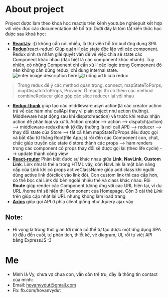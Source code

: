 # About project

Project được làm theo khoá học reactjs trên kênh youtube nghiepuit kết hợp với việc đọc các documentation để bổ trợ:
Dưới đây là tóm tắt kiến thức học được sau khoá học:

-   **[ReactJs](https://redux.js.org/introduction/getting-started)**: :)) không cần nói nhiều, là thư viện hỗ trợ buil ứng dụng SPA
-   **[Redux](https://react-redux.js.org/6.x/introduction/quick-start)**(react-redux) Giúp quản lí các state độc lập với các component. Redux sinh ra nhằm giải quyết vấn đề về việc chia sẻ state các Component khác nhau (đặc biệt là các component khác nhánh). Tuy nhiên, có những Component chỉ cần xử lí các logic trong Component đó nên không cần dùng redux, chỉ dùng internal state.
    ![enter image description here](https://miro.medium.com/max/1024/1*XHMeHrC4tdwTSHWRalm_lQ.png)
    ![Luồng xử lí của redux](https://viblo.asia/uploads/5c72ff3e-859a-457a-ae11-e1392baa90af.gif)

> Trong redux để ý các method quan trọng: connect, mapStateToPorps, mapDispatchToProps, Provider. Ở reactjs thì có thêm các method combineReducer giúp gộp các slice reducer lại với nhau

-   **[Redux-thunk](https://github.com/reduxjs/redux-thunk)** giúp tạo các middleware asyn action(là các creator action trả về các hàm như callApi thay vì plain object như action thường). Middleware hoạt động sau khi dispatch(action) và trước khi redux nhận action để phân loại và xử lí. Action creator --> action --> dispatch(action) --> middleware-reduxthunk (ở đây thường là nơi call API) --> reducer --> thay đổi state của Store --> tất cả hàm mapStateToProps đều được gọi và bắt đầu từ thằng Root(file App.js) rồi đến các Component con, chút, chắc giúp truyền các state ở store thành các props --> hàm renders trong các component có props thay đổi sẽ được gọi lại (theo life cycle) --> update thành công view
-   **[React-router](https://reacttraining.com/react-router/web/example/basic)**
    Phân biệt đươc sự khác nhau giữa **Link**, **NavLink**, **Custom Link**. Link như là thẻ a trong HTML vậy, còn NavLink là một bản nâng cấp của Link khi có props activeClassName giúp add class khi người dùng active link đó(click vào link đó). Còn custom link thì cao cấp hơn, có thể bọc cái Link đó bên ngoài nhiều thẻ và class khác nhau.
    Rồi **Route** giúp render các Component tương ứng với cac URL hiện tại, ví dụ URL /home thì sẽ hiển thị Component của Homepage. Còn 3 cái thẻ _Link_ trên giúp cập nhật lại URL nhưng không làm load trang
-   **[Axios](https://www.npmjs.com/package/axios)** giúp gọi API ở phía client giống như Jquery ajax vậy

## Note:

-   Hi vọng là trong thời gian tới mình có thể tự tạo được một ứng dụng SPA từ đầu đến cuối, tự phân tích, thiết kế, vẽ diagram, UI, rồi tự viêt API bằng ExpressJS :3

# Me

-   Mình là Vy, chưa vợ chưa con, vẫn còn trẻ tru, đây là thông tin contact của mình:
-   Email: hovanvydut@gmail.com
-   Fb: fb.com/hovanvydut

